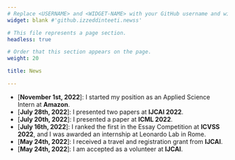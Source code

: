 ```yaml
---
# Replace <USERNAME> and <WIDGET-NAME> with your GitHub username and widget name, respectively.
widget: blank #'github.izzeddinteeti.newss'

# This file represents a page section.
headless: true

# Order that this section appears on the page.
weight: 20

title: News

---
```

<!-- * [**December 24th, 2022**]: I finished my position as an Applied Science Intern at **Amazon**. -->
* [**November 1st, 2022**]: I started my position as an Applied Science Intern at **Amazon**.
* [**July 28th, 2022**]: I presented two papers at **IJCAI 2022**.
* [**July 20th, 2022**]: I presented a paper at **ICML 2022**.
* [**July 16th, 2022**]: I ranked the first in the Essay Competition at **ICVSS 2022**, and I was awarded an internship at Leonardo Lab in Rome.
* [**May 24th, 2022**]: I received a travel and registration grant from **IJCAI**.
* [**May 24th, 2022**]: I am accepted as a volunteer at **IJCAI**.


<!-- <style>
    .container {
        max-height: 200px; /* Set the maximum height */
        overflow-y: scroll; /* Enable vertical scrolling */
    }
</style>

<div class="container">
    <ul>
        <li>[**November 1st, 2022**]: I started my position as an Applied Science Intern at **Amazon**.</li>
        <li>[**November 1st, 2022**]: I started my position as an Applied Science Intern at **Amazon**.</li>
        <li>[**November 1st, 2022**]: I started my position as an Applied Science Intern at **Amazon**.</li>
        <li>[**November 1st, 2022**]: I started my position as an Applied Science Intern at **Amazon**.</li>
        <li>[**July 16th, 2022**]: I ranked the first in the Essay Competition at **ICVSS 2022**, and I was awarded an internship at Leonardo Lab in Rome.</li>
        <li>[**July 16th, 2022**]: I ranked the first in the Essay Competition at **ICVSS 2022**, and I was awarded an internship at Leonardo Lab in Rome.</li>
        <li>[**July 16th, 2022**]: I ranked the first in the Essay Competition at **ICVSS 2022**, and I was awarded an internship at Leonardo Lab in Rome.</li>
        <li>[**July 16th, 2022**]: I ranked the first in the Essay Competition at **ICVSS 2022**, and I was awarded an internship at Leonardo Lab in Rome.</li>
        <li>[**July 16th, 2022**]: I ranked the first in the Essay Competition at **ICVSS 2022**, and I was awarded an internship at Leonardo Lab in Rome.</li>
        <li>[**July 16th, 2022**]: I ranked the first in the Essay Competition at **ICVSS 2022**, and I was awarded an internship at Leonardo Lab in Rome.</li>
    </ul>
</div> -->